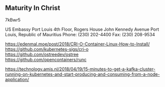 ## Maturity In Christ

7kBw$r$5

US Embassy Port Louis
4th Floor, Rogers House
John Kennedy Avenue
Port Louis, Republic of Mauritius
Phone: (230) 202-4400
Fax: (230) 208-9534


https://edenmal.moe/post/2018/CRI-O-Container-Linux-How-to-Install/
https://github.com/kubernetes-sigs/cri-o
https://github.com/ostreedev/ostree
https://github.com/opencontainers/runc


https://technology.amis.nl/2018/04/19/15-minutes-to-get-a-kafka-cluster-running-on-kubernetes-and-start-producing-and-consuming-from-a-node-application/

